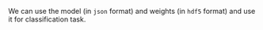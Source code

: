 We can use the model (in `json` format) and weights (in `hdf5` format) and use it for classification task.
